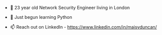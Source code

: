 - 👋 23 year old Network Security Engineer living in London

- 🌱 Just begun learning Python

- 📫 Reach out on LinkedIn - https://www.linkedin.com/in/maisyduncan/



<!---
maisyduncan/maisyduncan is a ✨ special ✨ repository because its `README.md` (this file) appears on your GitHub profile.
You can click the Preview link to take a look at your changes.
--->
